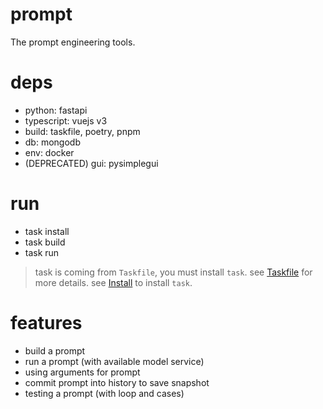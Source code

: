 # prompt

The prompt engineering tools.

# deps

- python: fastapi
- typescript: vuejs v3
- build: taskfile, poetry, pnpm
- db: mongodb
- env: docker
- (DEPRECATED) gui: pysimplegui

# run

- task install
- task build
- task run

> task is coming from `Taskfile`, you must install `task`.
> see [Taskfile](https://taskfile.dev/) for more details.
> see [Install](https://taskfile.dev/installation/) to install `task`.

# features

- build a prompt
- run a prompt (with available model service)
- using arguments for prompt
- commit prompt into history to save snapshot
- testing a prompt (with loop and cases)
